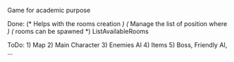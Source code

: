 Game for academic purpose

Done:
	(* Helps with the rooms creation *)
	(* Manage the list of position where *)
	(* rooms can be spawned *)
	ListAvailableRooms

ToDo:
	1) Map
	2) Main Character
	3) Enemies AI
	4) Items
	5) Boss, Friendly AI, ...